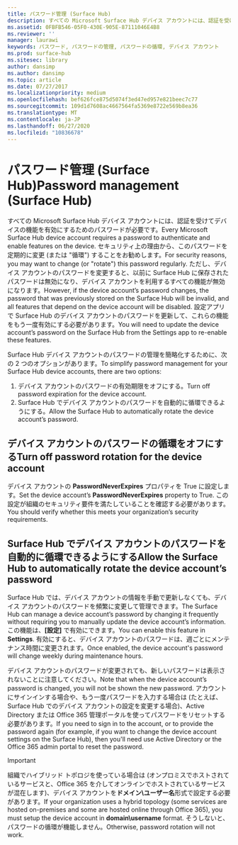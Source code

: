 ```yaml
---
title: パスワード管理 (Surface Hub)
description: すべての Microsoft Surface Hub デバイス アカウントには、認証を受けてデバイスの機能を有効にするためのパスワードが必要です。
ms.assetid: 0FBFB546-05F0-430E-905E-87111046E4B8
ms.reviewer: ''
manager: laurawi
keywords: パスワード, パスワードの管理, パスワードの循環, デバイス アカウント
ms.prod: surface-hub
ms.sitesec: library
author: dansimp
ms.author: dansimp
ms.topic: article
ms.date: 07/27/2017
ms.localizationpriority: medium
ms.openlocfilehash: bef626fce875d5074f3ed47ed957e821beec7c77
ms.sourcegitcommit: 109d1d7608ac4667564fa5369e8722e569b8ea36
ms.translationtype: MT
ms.contentlocale: ja-JP
ms.lasthandoff: 06/27/2020
ms.locfileid: "10836678"
---
```

# <span data-ttu-id="c97b2-104">パスワード管理 (Surface Hub)</span><span class="sxs-lookup"><span data-stu-id="c97b2-104">Password management (Surface Hub)</span></span>

<span data-ttu-id="c97b2-105">すべての Microsoft Surface Hub デバイス アカウントには、認証を受けてデバイスの機能を有効にするためのパスワードが必要です。</span><span class="sxs-lookup"><span data-stu-id="c97b2-105">Every Microsoft Surface Hub device account requires a password to authenticate and enable features on the device.</span></span> <span data-ttu-id="c97b2-106">セキュリティ上の理由から、このパスワードを定期的に変更 (または "循環") することをお勧めします。</span><span class="sxs-lookup"><span data-stu-id="c97b2-106">For security reasons, you may want to change (or "rotate") this password regularly.</span></span> <span data-ttu-id="c97b2-107">ただし、デバイス アカウントのパスワードを変更すると、以前に Surface Hub に保存されたパスワードは無効になり、デバイス アカウントを利用するすべての機能が無効になります。</span><span class="sxs-lookup"><span data-stu-id="c97b2-107">However, if the device account’s password changes, the password that was previously stored on the Surface Hub will be invalid, and all features that depend on the device account will be disabled.</span></span> <span data-ttu-id="c97b2-108">設定アプリで Surface Hub のデバイス アカウントのパスワードを更新して、これらの機能をもう一度有効にする必要があります。</span><span class="sxs-lookup"><span data-stu-id="c97b2-108">You will need to update the device account’s password on the Surface Hub from the Settings app to re-enable these features.</span></span>

<span data-ttu-id="c97b2-109">Surface Hub デバイス アカウントのパスワードの管理を簡略化するために、次の 2 つのオプションがあります。</span><span class="sxs-lookup"><span data-stu-id="c97b2-109">To simplify password management for your Surface Hub device accounts, there are two options:</span></span>

1.  <span data-ttu-id="c97b2-110">デバイス アカウントのパスワードの有効期限をオフにする。</span><span class="sxs-lookup"><span data-stu-id="c97b2-110">Turn off password expiration for the device account.</span></span>
2.  <span data-ttu-id="c97b2-111">Surface Hub でデバイス アカウントのパスワードを自動的に循環できるようにする。</span><span class="sxs-lookup"><span data-stu-id="c97b2-111">Allow the Surface Hub to automatically rotate the device account’s password.</span></span>


## <span data-ttu-id="c97b2-112">デバイス アカウントのパスワードの循環をオフにする</span><span class="sxs-lookup"><span data-stu-id="c97b2-112">Turn off password rotation for the device account</span></span>

<span data-ttu-id="c97b2-113">デバイス アカウントの **PasswordNeverExpires** プロパティを True に設定します。</span><span class="sxs-lookup"><span data-stu-id="c97b2-113">Set the device account’s **PasswordNeverExpires** property to True.</span></span> <span data-ttu-id="c97b2-114">この設定が組織のセキュリティ要件を満たしていることを確認する必要があります。</span><span class="sxs-lookup"><span data-stu-id="c97b2-114">You should verify whether this meets your organization’s security requirements.</span></span>


## <span data-ttu-id="c97b2-115">Surface Hub でデバイス アカウントのパスワードを自動的に循環できるようにする</span><span class="sxs-lookup"><span data-stu-id="c97b2-115">Allow the Surface Hub to automatically rotate the device account’s password</span></span>

<span data-ttu-id="c97b2-116">Surface Hub では、デバイス アカウントの情報を手動で更新しなくても、デバイス アカウントのパスワードを頻繁に変更して管理できます。</span><span class="sxs-lookup"><span data-stu-id="c97b2-116">The Surface Hub can manage a device account’s password by changing it frequently without requiring you to manually update the device account’s information.</span></span> <span data-ttu-id="c97b2-117">この機能は、**[設定]** で有効にできます。</span><span class="sxs-lookup"><span data-stu-id="c97b2-117">You can enable this feature in **Settings**.</span></span> <span data-ttu-id="c97b2-118">有効にすると、デバイス アカウントのパスワードは、週ごとにメンテナンス時間に変更されます。</span><span class="sxs-lookup"><span data-stu-id="c97b2-118">Once enabled, the device account's password will change weekly during maintenance hours.</span></span>

<span data-ttu-id="c97b2-119">デバイス アカウントのパスワードが変更されても、新しいパスワードは表示されないことに注意してください。</span><span class="sxs-lookup"><span data-stu-id="c97b2-119">Note that when the device account’s password is changed, you will not be shown the new password.</span></span> <span data-ttu-id="c97b2-120">アカウントにサインインする場合や、もう一度パスワードを入力する場合は (たとえば、Surface Hub でのデバイス アカウントの設定を変更する場合)、Active Directory または Office 365 管理ポータルを使ってパスワードをリセットする必要があります。</span><span class="sxs-lookup"><span data-stu-id="c97b2-120">If you need to sign in to the account, or to provide the password again (for example, if you want to change the device account settings on the Surface Hub), then you'll need use Active Directory or the Office 365 admin portal to reset the password.</span></span>

> [!IMPORTANT]
> <span data-ttu-id="c97b2-121">組織でハイブリッド トポロジを使っている場合は (オンプロミスでホストされているサービスと、Office 365 を介してオンラインでホストされているサービスが混在します)、デバイス アカウントを**ドメイン\ユーザー名**形式で設定する必要があります。</span><span class="sxs-lookup"><span data-stu-id="c97b2-121">If your organization uses a hybrid topology (some services are hosted on-premises and some are hosted online through Office 365), you must setup the device account in **domain\username** format.</span></span> <span data-ttu-id="c97b2-122">そうしないと、パスワードの循環が機能しません。</span><span class="sxs-lookup"><span data-stu-id="c97b2-122">Otherwise, password rotation will not work.</span></span>
